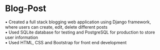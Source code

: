# Blog-Post
•	Created a full stack blogging web application using Django framework, where users can create, edit, delete different posts <br />
•	Used SQLite database for testing and PostgreSQL for production to store user information <br />
•	Used HTML, CSS and Bootstrap for front end development
